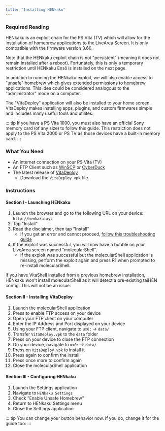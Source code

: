 ```yaml
---
title: "Installing HENkaku"
---
```


### Required Reading

HENkaku is an exploit chain for the PS Vita (TV) which will allow for the installation of homebrew applications to the LiveArea Screen. It is only compatible with the firmware version 3.60.

Note that the HENkaku exploit chain is not "persistent" (meaning it does not remain installed after a reboot). Fortunately, this is only a temporary restriction until HENkaku Ensō is installed on the next page.

In addition to running the HENkaku exploit, we will also enable access to "unsafe" homebrew which gives extended permissions to homebrew applications. This idea could be considered analogous to the "administrator" mode on a computer.

The "VitaDeploy" application will also be installed to your home screen. VitaDeploy makes installing apps, plugins, and custom firmwares simple and includes many useful tools and utilites.

::: tip
If you have a PS Vita 1000, you must also have an official Sony memory card (of any size) to follow this guide. This restriction does not apply to the PS Vita 2000 or PS TV as those devices have a built-in memory card.
:::

### What You Need

* An internet connection on your PS Vita (TV)
* An FTP Client such as [WinSCP](https://winscp.net/) or [CyberDuck](https://cyberduck.io/)
* The latest release of [VitaDeploy](https://github.com/SKGleba/VitaDeploy/releases/latest/)
  + Download the `VitaDeploy.vpk` file

### Instructions

#### Section I - Launching HENkaku

1. Launch the browser and go to the following URL on your device: `http://henkaku.xyz`
1. Tap "Install"
1. Read the disclaimer, then tap "Install"
    + If you get an error and cannot proceed, [follow this troubleshooting guide](troubleshooting#a-browser-based-exploit-is-not-working)
1. If the exploit was successful, you will now have a bubble on your LiveArea screen named "molecularShell".
    + If the exploit was successful but the molecularShell application is missing, perform the exploit again and press R1 when prompted to re-install molecularShell.

If you have VitaShell installed from a previous homebrew installation, HENkaku won't install molecularShell as it will detect a pre-existing taiHEN config. This will not be an issue.

#### Section II - Installing VitaDeploy

1. Launch the molecularShell application
1. Press <Btn btn="SELECT" /> to enable FTP access on your device
1. Open your FTP client on your computer
1. Enter the IP Address and Port displayed on your device
1. Using your FTP client, navigate to `ux0:` -> `data/`
1. Transfer `VitaDeploy.vpk` to the `data` folder
1. Press <Btn btn="cancel" /> on your device to close the FTP connection
1. On your device, navigate to `ux0:` -> `data/`
1. Press <Btn btn="confirm" /> on `VitaDeploy.vpk` to install it
1. Press <Btn btn="confirm" /> again to confirm the install
1. Press <Btn btn="confirm" /> once more to confirm again
1. Close the molecularShell application

#### Section III - Configuring HENkaku

1. Launch the Settings application
1. Navigate to `HENkaku Settings`
1. Check "Enable Unsafe Homebrew"
1. Return to HENkaku Settings menu
1. Close the Settings application

::: tip
You can change your <Btn btn="circle" /> button behavior now. If you do, change it for the guide too: <BtnToggler />
:::
